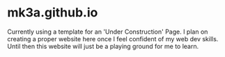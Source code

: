 # mk3a.github.io
Currently using a template for an 'Under Construction' Page. I plan on creating a proper website here once I feel confident of my web dev skills. Until then this website will just be a playing ground for me to learn.

